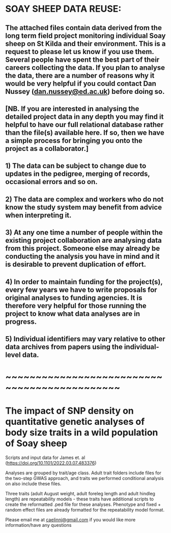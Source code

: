 # SOAY SHEEP DATA REUSE:

## The attached files contain data derived from the long term field project monitoring individual Soay sheep on St Kilda and their environment.  This is a request to please let us know if you use them.  Several people have spent the best part of their careers collecting the data.  If you plan to analyse the data, there are a number of reasons why it would be very helpful if you could contact Dan Nussey (dan.nussey@ed.ac.uk) before doing so.

## [NB. If you are interested in analysing the detailed project data in any depth you may find it helpful to have our full relational database rather than the file(s) available here.  If so, then we have a simple process for bringing you onto the project as a collaborator.]

## 1) The data can be subject to change due to updates in the pedigree, merging of records, occasional errors and so on.

## 2) The data are complex and workers who do not know the study system may benefit from advice when interpreting it.

## 3) At any one time a number of people within the existing project collaboration are analysing data from this project. Someone else may already be conducting the analysis you have in mind and it is desirable to prevent duplication of effort.

## 4) In order to maintain funding for the project(s), every few years we have to write proposals for original analyses to funding agencies. It is therefore very helpful for those running the project to know what data analyses are in progress.

## 5) Individual identifiers may vary relative to other data archives from papers using the individual-level data.

# ~~~~~~~~~~~~~~~~~~~~~~~~~~~~~~~~~~~~~~~~~~~~~

# The impact of SNP density on quantitative genetic analyses of body size traits in a wild population of Soay sheep
Scripts and input data for James et. al (https://doi.org/10.1101/2022.03.07.483376)

Analyses are grouped by trait/age class. Adult trait folders include files for the two-step GWAS approach, and traits we performed conditional analysis on also include these files. 

Three traits (adult August weight, adult foreleg length and adult hindleg length) are repeatability models - these traits have additional scripts to create the reformatted .ped file for these analyses. Phenotype and fixed + random effect files are already formatted for the repeatability model format.

Please email me at caelinnj@gmail.com if you would like more information/have any questions
